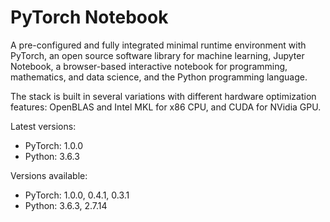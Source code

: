 
# PyTorch Notebook

A pre-configured and fully integrated minimal runtime environment with PyTorch, an open source software library for machine learning, Jupyter Notebook, a browser-based interactive notebook for programming, mathematics, and data science, and the Python programming language.

The stack is built in several variations with different hardware optimization features: OpenBLAS and Intel MKL for x86 CPU, and CUDA for NVidia GPU.


Latest versions:

* PyTorch: 1.0.0
* Python: 3.6.3

Versions available:

* PyTorch: 1.0.0, 0.4.1, 0.3.1
* Python: 3.6.3, 2.7.14

